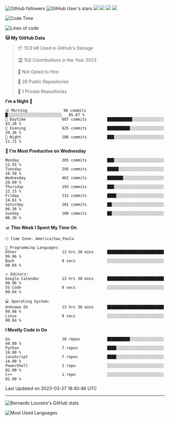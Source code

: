 ![GitHub followers](https://img.shields.io/github/followers/bernardolm?style=for-the-badge&label=GitHub%20followers) ![GitHub User's stars](https://img.shields.io/github/stars/bernardolm?style=for-the-badge&label=GitHub%20User's%20stars) [![](https://img.shields.io/static/v1?logo=linkedin&label=LinkedIn&message=bernardolm&color=0A66C2&style=for-the-badge)](https://www.linkedin.com/in/bernardolm) [![](https://img.shields.io/static/v1?logo=lastdotfm&label=last.fm&message=bernardolm&color=D51007&style=for-the-badge)](https://www.last.fm/user/bernardolm) [![](https://img.shields.io/static/v1?logo=spotify&label=spotify&message=bernardolou&color=1ED760&style=for-the-badge)](https://open.spotify.com/user/bernardolou) [![](https://img.shields.io/static/v1?logo=awesomelists&label=My%20awesome%20stars&message=⭐⭐⭐&color=FC60A8&style=for-the-badge)](https://github.com/bernardolm/awesome-stars)

<!--START_SECTION:waka-->
![Code Time](http://img.shields.io/badge/Code%20Time-2%2C228%20hrs%2040%20mins-blue)

![Lines of code](https://img.shields.io/badge/From%20Hello%20World%20I%27ve%20Written-3.1%20million%20lines%20of%20code-blue)

**🐱 My GitHub Data** 

> 📦 13.9 kB Used in GitHub's Storage 
 > 
> 🏆 102 Contributions in the Year 2023
 > 
> 🚫 Not Opted to Hire
 > 
> 📜 26 Public Repositories 
 > 
> 🔑 1 Private Repositories 
 > 
**I'm a Night 🦉** 

```text
🌞 Morning                90 commits          █░░░░░░░░░░░░░░░░░░░░░░░░   05.67 % 
🌆 Daytime                687 commits         ███████████░░░░░░░░░░░░░░   43.26 % 
🌃 Evening                625 commits         ██████████░░░░░░░░░░░░░░░   39.36 % 
🌙 Night                  186 commits         ███░░░░░░░░░░░░░░░░░░░░░░   11.71 % 
```
📅 **I'm Most Productive on Wednesday** 

```text
Monday                   205 commits         ███░░░░░░░░░░░░░░░░░░░░░░   12.91 % 
Tuesday                  295 commits         █████░░░░░░░░░░░░░░░░░░░░   18.58 % 
Wednesday                462 commits         ███████░░░░░░░░░░░░░░░░░░   29.09 % 
Thursday                 193 commits         ███░░░░░░░░░░░░░░░░░░░░░░   12.15 % 
Friday                   232 commits         ████░░░░░░░░░░░░░░░░░░░░░   14.61 % 
Saturday                 101 commits         ██░░░░░░░░░░░░░░░░░░░░░░░   06.36 % 
Sunday                   100 commits         ██░░░░░░░░░░░░░░░░░░░░░░░   06.30 % 
```


📊 **This Week I Spent My Time On** 

```text
🕑︎ Time Zone: America/Sao_Paulo

💬 Programming Languages: 
Other                    13 hrs 30 mins      █████████████████████████   99.96 % 
Bash                     0 secs              ░░░░░░░░░░░░░░░░░░░░░░░░░   00.04 % 

🔥 Editors: 
Google Calendar          13 hrs 30 mins      █████████████████████████   99.96 % 
VS Code                  0 secs              ░░░░░░░░░░░░░░░░░░░░░░░░░   00.04 % 

💻 Operating System: 
Unknown OS               13 hrs 30 mins      █████████████████████████   99.96 % 
Linux                    0 secs              ░░░░░░░░░░░░░░░░░░░░░░░░░   00.04 % 
```

**I Mostly Code in Go** 

```text
Go                       20 repos            ██████████░░░░░░░░░░░░░░░   40.00 % 
Python                   7 repos             ████░░░░░░░░░░░░░░░░░░░░░   14.00 % 
JavaScript               7 repos             ████░░░░░░░░░░░░░░░░░░░░░   14.00 % 
PowerShell               1 repo              ░░░░░░░░░░░░░░░░░░░░░░░░░   02.00 % 
C++                      1 repo              ░░░░░░░░░░░░░░░░░░░░░░░░░   02.00 % 
```




 Last Updated on 2023-03-27 18:40:46 UTC
<!--END_SECTION:waka-->

---

![Bernardo Loureiro's GitHub stats](https://github-readme-stats.vercel.app/api?username=bernardolm&count_private=true&show_icons=true&theme=nightowl&include_all_commits=true)

![Most Used Languages](https://github-readme-stats.vercel.app/api/top-langs/?username=bernardolm&theme=nightowl&langs_count=99)
